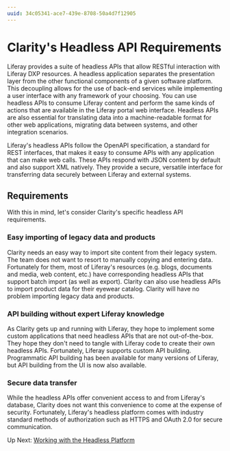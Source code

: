 ```yaml
---
uuid: 34c05341-ace7-439e-8708-50a4d7f12905
---
```

# Clarity's Headless API Requirements

Liferay provides a suite of headless APIs that allow RESTful interaction with Liferay DXP resources. A headless application separates the presentation layer from the other functional components of a given software platform. This decoupling allows for the use of back-end services while implementing a user interface with any framework of your choosing. You can use headless APIs to consume Liferay content and perform the same kinds of actions that are available in the Liferay portal web interface. Headless APIs are also essential for translating data into a machine-readable format for other web applications, migrating data between systems, and other integration scenarios.

Liferay's headless APIs follow the OpenAPI specification, a standard for REST interfaces, that makes it easy to consume APIs with any application that can make web calls. These APIs respond with JSON content by default and also support XML natively. They provide a secure, versatile interface for transferring data securely between Liferay and external systems.

## Requirements

With this in mind, let's consider Clarity's specific headless API requirements. 

### Easy importing of legacy data and products

Clarity needs an easy way to import site content from their legacy system. The team does not want to resort to manually copying and entering data. Fortunately for them, most of Liferay's resources (e.g. blogs, documents and media, web content, etc.) have corresponding headless APIs that support batch import (as well as export). Clarity can also use headless APIs to import product data for their eyewear catalog. Clarity will have no problem importing legacy data and products.

### API building without expert Liferay knowledge

As Clarity gets up and running with Liferay, they hope to implement some custom applications that need headless APIs that are not out-of-the-box. They hope they don't need to tangle with Liferay code to create their own headless APIs. Fortunately, Liferay supports custom API building. Programmatic API building has been available for many versions of Liferay, but API building from the UI is now also available.

### Secure data transfer

While the headless APIs offer convenient access to and from Liferay's database, Clarity does not want this convenience to come at the expense of security. Fortunately, Liferay's headless platform comes with industry standard methods of authorization such as HTTPS and OAuth 2.0 for secure communication. 

Up Next: [Working with the Headless Platform](./working-with-the-headless-platform.md)
